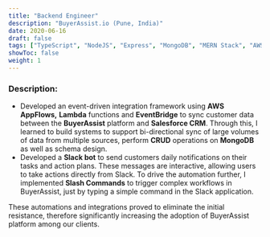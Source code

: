 ```yaml
---
title: "Backend Engineer"
description: "BuyerAssist.io (Pune, India)"
date: 2020-06-16
draft: false
tags: ["TypeScript", "NodeJS", "Express", "MongoDB", "MERN Stack", "AWS"]
showToc: false
weight: 1
--- 
```


### Description:

- Developed an event-driven integration framework using **AWS AppFlows,** **Lambda** functions and **EventBridge** to sync customer data between the **BuyerAssist** platform and **Salesforce CRM**. Through this, I learned to build systems to support bi-directional sync of large volumes of data from multiple sources, perform **CRUD** operations on **MongoDB** as well as schema design.
- Developed a **Slack bot** to send customers daily notifications on their tasks and action plans. These messages are interactive, allowing users to take actions directly from Slack. To drive the automation further, I implemented **Slash Commands** to trigger complex workflows in BuyerAssist, just by typing a simple command in the Slack application.

These automations and integrations proved to eliminate the initial resistance, therefore significantly increasing the adoption of BuyerAssist platform among our clients.